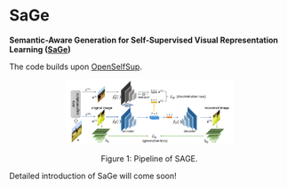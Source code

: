 # SaGe
**Semantic-Aware Generation for Self-Supervised Visual Representation Learning ([SaGe](https://arxiv.org/pdf/2111.13163.pdf))**

The code builds upon [OpenSelfSup](https://github.com/open-mmlab/OpenSelfSup).

<p align="center">
  <img src="img/pipeline.png" alt="DA2S" width="60%">
</p>
<p align="center">
Figure 1: Pipeline of SAGE.
</p>


Detailed introduction of SaGe will come soon!
